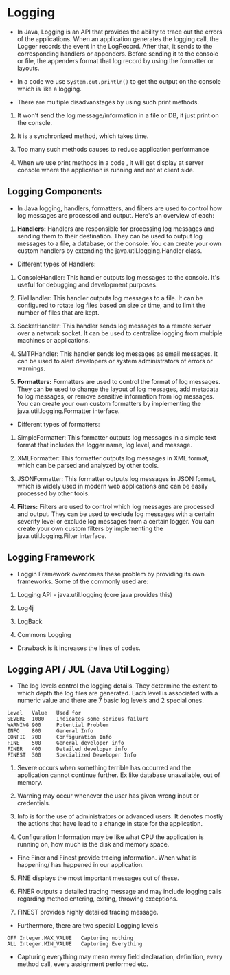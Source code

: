 # Logging

- In Java, Logging is an API that provides the ability to trace out the errors of the applications. When an application generates the logging call, the Logger records the event in the LogRecord. After that, it sends to the corresponding handlers or appenders. Before sending it to the console or file, the appenders format that log record by using the formatter or layouts.

- In a code we use `System.out.println()` to get the output on the console which is like a logging.

- There are multiple disadvanstages by using such print methods.

1. It won't send the log message/information in a file or DB, it just print on the console.

2. It is a synchronized method, which takes time.

3. Too many such methods causes to reduce application performance

4. When we use print methods in a code , it will get display at server console where the application is running and not at client side.

## Logging Components

- In Java logging, handlers, formatters, and filters are used to control how log messages are processed and output. Here's an overview of each:

1. **Handlers:** Handlers are responsible for processing log messages and sending them to their destination. They can be used to output log messages to a file, a database, or the console. You can create your own custom handlers by extending the java.util.logging.Handler class.

- Different types of Handlers:

1. ConsoleHandler: This handler outputs log messages to the console. It's useful for debugging and development purposes.

2. FileHandler: This handler outputs log messages to a file. It can be configured to rotate log files based on size or time, and to limit the number of files that are kept.

3. SocketHandler: This handler sends log messages to a remote server over a network socket. It can be used to centralize logging from multiple machines or applications.

4. SMTPHandler: This handler sends log messages as email messages. It can be used to alert developers or system administrators of errors or warnings.

2. **Formatters:** Formatters are used to control the format of log messages. They can be used to change the layout of log messages, add metadata to log messages, or remove sensitive information from log messages. You can create your own custom formatters by implementing the java.util.logging.Formatter interface.

- Different types of formatters:

1. SimpleFormatter: This formatter outputs log messages in a simple text format that includes the logger name, log level, and message.

2. XMLFormatter: This formatter outputs log messages in XML format, which can be parsed and analyzed by other tools.

3. JSONFormatter: This formatter outputs log messages in JSON format, which is widely used in modern web applications and can be easily processed by other tools.

3. **Filters:** Filters are used to control which log messages are processed and output. They can be used to exclude log messages with a certain severity level or exclude log messages from a certain logger. You can create your own custom filters by implementing the java.util.logging.Filter interface.

## Logging Framework

- Loggin Framework overcomes these problem by providing its own frameworks. Some of the commonly used are:

1. Logging API - java.util.logging (core java provides this)

2. Log4j 

3. LogBack

4. Commons Logging

- Drawback is it increases the lines of codes.

## Logging API / JUL (Java Util Logging)

- The log levels control the logging details. They determine the extent to which depth the log files are generated. Each level is associated with a numeric value and there are 7 basic log levels and 2 special ones.

```
Level	Value	Used for
SEVERE	1000	Indicates some serious failure
WARNING	900	    Potential Problem
INFO	800	    General Info
CONFIG	700	    Configuration Info
FINE	500	    General developer info
FINER	400	    Detailed developer info
FINEST	300	    Specialized Developer Info
```

1. Severe occurs when something terrible has occurred and the application cannot continue further. Ex like database unavailable, out of memory.

2. Warning may occur whenever the user has given wrong input or credentials.

3. Info is for the use of administrators or advanced users. It denotes mostly the actions that have lead to a change in state for the application.

4. Configuration Information may be like what CPU the application is running on, how much is the disk and memory space.

- Fine Finer and Finest provide tracing information. When what is happening/ has happened in our application.

5. FINE displays the most important messages out of these.

6. FINER outputs a detailed tracing message and may include logging calls regarding method entering, exiting, throwing exceptions.

7. FINEST provides highly detailed tracing message.

- Furthermore, there are two special Logging levels

```
OFF	Integer.MAX_VALUE	Capturing nothing
ALL	Integer.MIN_VALUE	Capturing Everything
```

- Capturing everything may mean every field declaration, definition, every method call, every assignment performed etc.
















